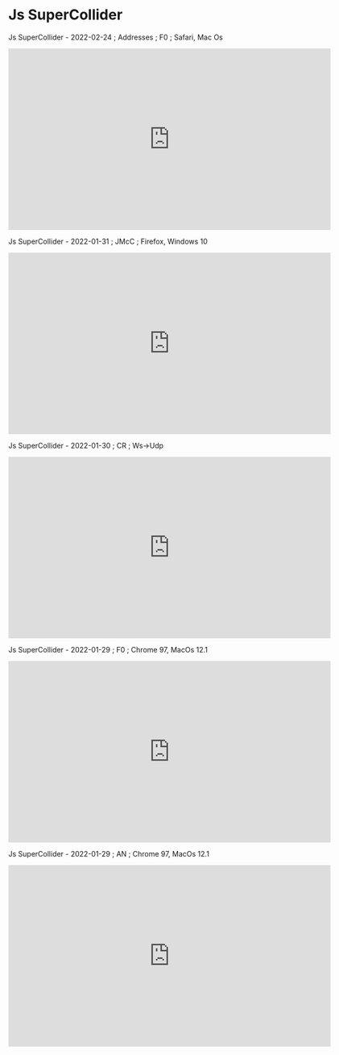 # Js SuperCollider

Js SuperCollider - 2022-02-24 ; Addresses ; F0 ; Safari, Mac Os

<iframe src="https://player.vimeo.com/video/681192648" frameborder="0" allowfullscreen="true" width="640" height="360" ></iframe>

Js SuperCollider - 2022-01-31 ; JMcC ; Firefox, Windows 10

<iframe src="https://player.vimeo.com/video/671818913" frameborder="0" allowfullscreen="true" width="640" height="360" ></iframe>

Js SuperCollider - 2022-01-30 ; CR ; Ws->Udp

<iframe src="https://player.vimeo.com/video/671546887" frameborder="0" allowfullscreen="true" width="640" height="360" ></iframe>

Js SuperCollider - 2022-01-29 ; F0 ; Chrome 97, MacOs 12.1

<iframe src="https://player.vimeo.com/video/671350905" frameborder="0" allowfullscreen="true" width="640" height="360" ></iframe>

Js SuperCollider - 2022-01-29 ; AN ; Chrome 97, MacOs 12.1

<iframe src="https://player.vimeo.com/video/671351409" frameborder="0" allowfullscreen="true" width="640" height="360" ></iframe>
